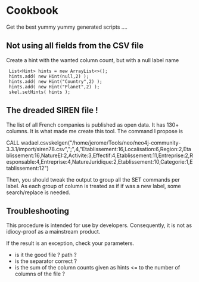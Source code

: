 
# Cookbook

Get the best yummy yummy generated scripts ....

## Not using all fields from the CSV file

Create a hint with the wanted column count, but with a null label name
     
     List<Hint> hints = new ArrayList<>();
     hints.add( new Hint(null,2) );
     hints.add( new Hint("Country",2) );
     hints.add( new Hint("Planet",2) );
     skel.setHints( hints );

## The dreaded SIREN file !

The list of all French companies is published as open data.
It has 130+ columns. It is what made me create this tool.
The command I propose is 
   
   CALL wadael.csvskelgen("/home/jerome/Tools/neo/neo4j-community-3.3.1/import/siren78.csv",";",4,"Etablissement:16,Localisation:6,Region:2,Etablissement:16,NatureEI:2,Activite:3,Effectif:4,Etablissement:11,Entreprise:2,Responsable:4,Entreprise:4,NatureJuridique:2,Etablissement:10,Categorie:1,Etablissement:12")
   
Then, you should tweak the output to group all the SET commands per label.
As each group of column is treated as if if was a new label, some search/replace is needed.  
     
     
 ## Troubleshooting
 This procedure is intended for use by developers. 
 Consequently, it is not as idiocy-proof as a mainstream product.
 
 If the result is an exception, check your parameters.
    
- is it the good file ? path ?
- is the separator correct ?
- is the sum of the column counts given as hints <= to the number of columns of the file ?
